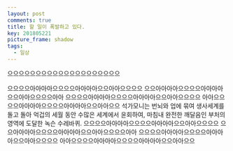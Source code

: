 ```yaml
---
layout: post
comments: true
title: 할 일이 폭발하고 있다.
key: 201805221
picture_frame: shadow
tags:
  - 일상
---
```


으으으으으으으으으으으으으으으으으으으으
<!--more-->

으으으으아아아아으으으으아아아아으으아아으으으으
으으아아아아으으으으아아아아으으아아으으으으아아
으으으으아아아아으으으으아아아아으으아아으으으으
아아으으으으아아아아으으으으아아아아으으아아으으
석가모니는 번뇌와 업에 묶여 생사세계를 돌고 돌아 억겁의 세월 동안 수많은 세계에서 윤회하여,
마침내 완전한 깨달음인 부처의 영역에 도달한 녹슨 수레바퀴.
으으으으아아아아으으으으아아아아으으아아으으으으
으으아아아아으으으으아아아아으으아아으으으으아아
으으으으아아아아으으으으아아아아으으아아으으으으
아아으으으으아아아아으으으으아아아아으으아아으으
